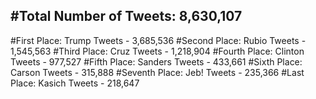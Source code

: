 #Total Number of Tweets: 8,630,107 
---
#First Place: Trump Tweets - 3,685,536
#Second Place: Rubio Tweets - 1,545,563
#Third Place: Cruz Tweets - 1,218,904
#Fourth Place: Clinton Tweets - 977,527
#Fifth Place: Sanders Tweets - 433,661
#Sixth Place: Carson Tweets - 315,888
#Seventh Place: Jeb! Tweets - 235,366
#Last Place: Kasich Tweets - 218,647
